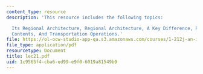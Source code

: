 ```yaml
---
content_type: resource
description: 'This resource includes the following topics:

  Its Regional Architecture, Regional Architecture, A Key Difference, Regional Conops
  Contents, And Transportation Operations.'
file: https://ol-ocw-studio-app-qa.s3.amazonaws.com/courses/1-212j-an-introduction-to-intelligent-transportation-systems-spring-2005/1c9565f4cba6ed99e9f06019a81549b9_lec21.pdf
file_type: application/pdf
resourcetype: Document
title: lec21.pdf
uid: 1c9565f4-cba6-ed99-e9f0-6019a81549b9
---
```

